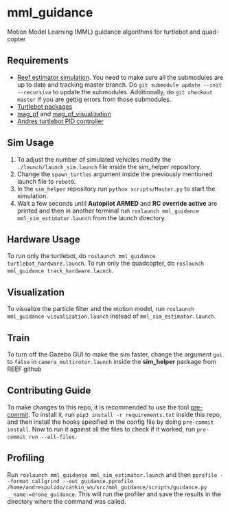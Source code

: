 # mml_guidance

Motion Model Learning (MML) guidance algorithms for turtlebot and quad-copter

## Requirements
- [Reef estimator simulation](https://github.com/uf-reef-avl/reef_estimator_sim_bundle). You need to make
 sure all the submodules are up to date and tracking master branch. Do `git submodule update --init --recursive` 
 to update the submodules. Additionally, do `git checkout master` if you are gettig errors from those submodules.
- [Turtlebot packages](https://automaticaddison.com/how-to-launch-the-turtlebot3-simulation-with-ros/#gazebo)
- [mag_pf](http://10.251.72.180/magnav/mag_pf) and [mag_pf_visualization](http://10.251.72.180/magnav/mag_pf_visualization)
- [Andres turtlebot PID controller](http://10.251.72.180/andres/andres_turtlebot_pid)

## Sim Usage

1. To adjust the number of simulated vehicles modify the `./launch/launch_sim.launch` file inside the sim_helper repository.
2. Change the `spawn_turtles` argument inside the previously mentioned launch file to `robot0`.
3. In the `sim_helper` repository run `python scripts/Master.py` to start the simulation.
4. Wait a few seconds until __Autopilot ARMED__ and __RC override active__ are printed and then in another terminal 
run `roslaunch mml_guidance mml_sim_estimator.launch` from the launch directory.

## Hardware Usage
To run only the turtlebot, do `roslaunch mml_guidance turtlebot_hardware.launch`.
To run only the quadcopter, do `roslaunch mml_guidance track_hardware.launch`.

## Visualization
To visualize the particle filter and the motion model, run `roslaunch mml_guidance visualization.launch` instead of 
`mml_sim_estimator.launch`.

## Train
To turn off the Gazebo GUI to make the sim faster, change the argument `gui` to `false` in `camera_multirotor.launch` 
inside the **sim_helper** package from REEF github

## Contributing Guide
To make changes to this repo, it is recommended to use the tool [pre-commit](https://pre-commit.com/).
To install it, run `pip3 install -r requirements.txt` inside this repo, and then install the hooks
specified in the config file by doing `pre-commit install`. Now to run it against all the files to check
if it worked, run `pre-commit run --all-files`.

## Profiling
Run `roslaunch mml_guidance mml_sim_estimator.launch` and then 
`pprofile --format callgrind --out guidance.pprofile /home/andrespulido/catkin_ws/src/mml_guidance/scripts/guidance.py __name:=drone_guidance`. 
This will run the profiler and save the results in the directory where the command was called.